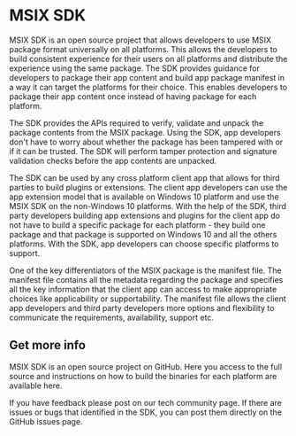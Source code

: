 # MSIX SDK 

MSIX SDK is an open source project that allows developers to use MSIX package format universally on all platforms. This allows the developers to build consistent experience for their users on all platforms and distribute the experience using the same package. The SDK provides guidance for developers to package their app content and build app package manifest in a way it can target the platforms for their choice. This enables developers to package their app content once instead of having package for each platform. 

The SDK provides the APIs required to verify, validate and unpack the package contents from the MSIX package. Using the SDK, app developers don't have to worry about whether the package has been tampered with or if it can be trusted. The SDK will perform tamper protection and signature validation checks before the app contents are unpacked. 

The SDK can be used by any cross platform client app that allows for third parties to build plugins or extensions. The client app developers can use the app extension model that is available on Windows 10 platform and use the MSIX SDK on the non-Windows 10 platforms. With the help of the SDK, third party developers building app extensions and plugins for the client app do not have to build a specific package for each platform - they build one package and that package is supported on Windows 10 and all the others platforms. With the SDK, app developers can choose specific platforms to support. 

One of the key differentiators of the MSIX package is the manifest file. The manifest file contains all the metadata regarding the package and specifies all the key information that the client app can access to make appropriate choices like applicability or supportability. The manifest file allows the client app developers and third party developers more options and flexibility to communicate the requirements, availability, support etc. 

## Get more info

MSIX SDK is an open source project on GitHub. Here you access to the full source and instructions on how to build the binaries for each platform are available here. 

If you have feedback please post on our tech community page. If there are issues or bugs that identified in the SDK, you can post them directly on the GitHub issues page. 




